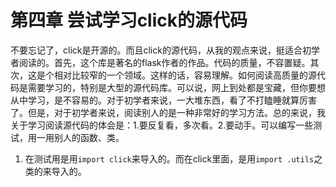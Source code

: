 # 第四章 尝试学习click的源代码 
不要忘记了，click是开源的。而且click的源代码，从我的观点来说，挺适合初学者阅读的。首先，这个库是著名的flask作者的作品。代码的质量，不容置疑。其次，这是个相对比较窄的一个领域。这样的话，容易理解。如何阅读高质量的源代码是需要学习的，特别是大型的源代码库。可以说，网上到处都是宝藏，但你要想从中学习，是不容易的。对于初学者来说，一大堆东西，看了不打瞌睡就算厉害了。但是，对于初学者来说，阅读别人的是一种非常好的学习方法。总的来说，我关于学习阅读源代码的体会是：1.要反复看，多次看。2.要动手。可以编写一些测试，用一用别人的函数、类。
1. 在测试用是用`import click`来导入的。而在click里面，是用`import .utils`之类的来导入的。



